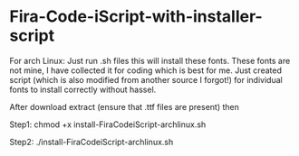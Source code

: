 # Fira-Code-iScript-with-installer-script
For arch Linux:
Just run .sh files this will install these fonts. These fonts are not mine, I have collected it for coding which is best for me. Just created script (which is also modified from another source I forgot!) for individual fonts to install correctly without hassel.

After download extract (ensure that .ttf files are present) then 

Step1: chmod +x install-FiraCodeiScript-archlinux.sh

Step2: ./install-FiraCodeiScript-archlinux.sh
